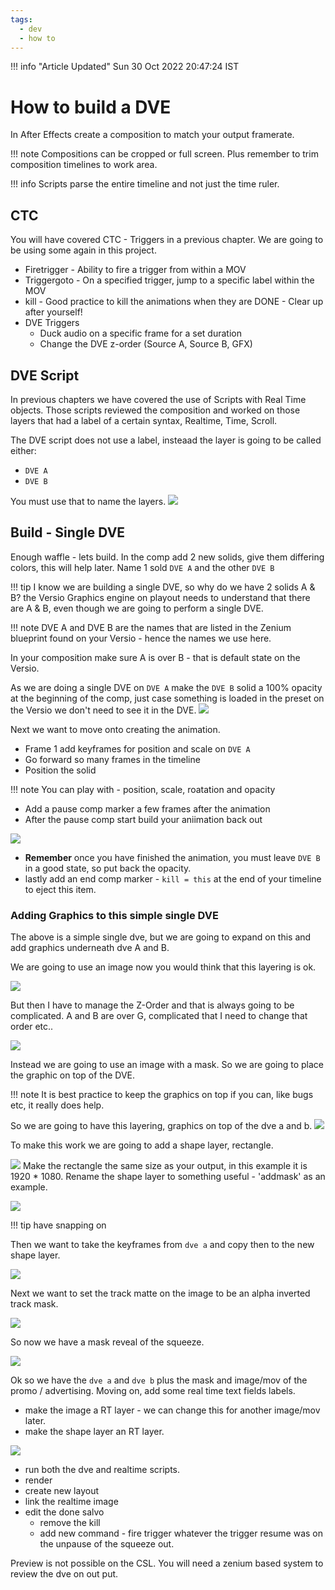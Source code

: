 ```yaml
---
tags:
  - dev
  - how to
---
```



<!--
Title : 2122916070_build_dve_howto

- Created : 2022-01-08 20:42
- Updated :
- Author : James Rivers
- Written against (version):
- Sources : Versio 4.6 System Operations
- Author Notes :
- Tags : [!versio_graphics_moc](../../!versio_graphics_moc.md)
-->
!!! info "Article Updated"
    Sun 30 Oct 2022 20:47:24 IST

# How to build a DVE

In After Effects  create a composition to match your output framerate. 

!!! note
    Compositions can be cropped or full screen. Plus remember to trim composition timelines to work area. 

!!! info
    Scripts parse the entire timeline and not just the time ruler.

## CTC 
 You will have covered CTC - Triggers in a  previous chapter. We are going to be using some again in this project. 

 - Firetrigger - Ability to fire a trigger from within a MOV
 - Triggergoto - On a specified trigger, jump to a specific label within the MOV
 - kill -  Good practice to kill the animations when they are DONE - Clear up after yourself!
 - DVE Triggers 
	 - Duck audio on a specific frame for a set duration
	 - Change the DVE z-order (Source A, Source B, GFX)

## DVE Script

In previous chapters we have covered the use of Scripts with Real Time objects.  Those scripts reviewed the composition and worked on those layers that had a label of a certain syntax, Realtime, Time, Scroll.

The DVE script does not use a label, insteaad the layer is going to be called either:
- `DVE A`
- `DVE B`

You must use that to name the layers. 
![](attachments/Pasted%20image%2020220108213258.png)

## Build - Single DVE

Enough waffle - lets build.  In the comp add 2 new solids, give them differing colors, this will help later.  Name 1 sold `DVE A` and the other `DVE B`

!!! tip
    I know we are building a single DVE, so why do we have 2 solids A & B?  the Versio Graphics engine on playout needs to understand that there are A & B, even though we are going to perform a single DVE.  

!!! note
    DVE A and DVE B are the names that are listed in the Zenium blueprint found on your Versio - hence the names we use here.

In your composition make sure A is over B - that is default state on the Versio.

As we are doing a single DVE on `DVE A` make the `DVE B` solid a 100% opacity at the beginning of the comp, just case something is loaded in the preset on the Versio we don't need to see it in the DVE.
![](attachments/Pasted%20image%2020220108213407.png)

Next we want to move onto creating the animation. 

- Frame 1 add keyframes for position and scale on `DVE A`
- Go forward so many frames in the timeline
- Position the solid

!!! note
    You can play with - position, scale, roatation and opacity

- Add a pause comp marker a few frames after the animation
- After the pause comp start build your aniimation back out

![](attachments/2022-01-08%2021.39.05.gif)

- **Remember** once you have finished the animation, you must leave `DVE B` in a good state, so put back the opacity. 
- lastly add an end comp marker - `kill = this`  at the end of your timeline to eject this item. 

### Adding Graphics to this simple single DVE 
The above is a simple single dve, but we are going to expand on this and add graphics underneath dve A and B. 

We are going to use an image now you would think that this layering is ok.

![](attachments/Pasted%20image%2020220110113246.png)

But then I have to manage the Z-Order and that is always going to be complicated.  A and B are over G, complicated that I need to change that order etc.. 

![](attachments/Pasted%20image%2020220110113332.png)

Instead we are going to use an image with a mask.  So we are going to place the graphic on top of the DVE. 

!!! note
    It is best practice to keep the graphics on top if you can, like bugs etc, it really does help. 

So we are going to have this layering, graphics on top of the dve a and b. 
![](attachments/Pasted%20image%2020220110113552.png)

To make this work we are going to add a shape layer, rectangle. 

![](attachments/Pasted%20image%2020220110113728.png)
Make the rectangle the same size as your output, in this example it is 1920 * 1080.  Rename the shape layer to something useful - 'addmask' as an example. 

![](attachments/Pasted%20image%2020220110114517.png)

!!! tip
    have snapping on

Then we want to take the keyframes from `dve a` and copy then to the new shape layer. 

![](attachments/Pasted%20image%2020220110120753.png)

Next we want to set the track matte on the image to be an alpha inverted track mask. 

![](attachments/Pasted%20image%2020220110120955.png)

So now we have a mask reveal of the squeeze.  

![](attachments/2022-01-10%2012.10.16.gif)

Ok so we have the `dve a` and `dve b` plus the mask and image/mov of the promo / advertising.  Moving on, add some real time text fields labels. 

- make the image a RT layer - we can change this for another image/mov later. 
- make the shape layer an RT layer.

![](attachments/Pasted%20image%2020220110121717.png)

- run both the dve and realtime scripts.
- render
- create new layout
- link the realtime image
- edit the done salvo 
	- remove the kill 
	- add new command - fire trigger whatever the trigger resume was on the unpause of the squeeze out.  

Preview is not possible on the CSL. You will need a zenium based system to review the dve on out put. 

